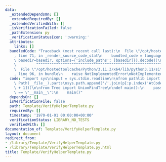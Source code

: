 ```yaml
---
data:
  _extendedDependsOn: []
  _extendedRequiredBy: []
  _extendedVerifiedWith: []
  _isVerificationFailed: false
  _pathExtension: py
  _verificationStatusIcon: ':warning:'
  attributes:
    links: []
  bundledCode: "Traceback (most recent call last):\n  File \"/opt/hostedtoolcache/Python/3.11.3/x64/lib/python3.11/site-packages/onlinejudge_verify/documentation/build.py\"\
    , line 71, in _render_source_code_stat\n    bundled_code = language.bundle(stat.path,\
    \ basedir=basedir, options={'include_paths': [basedir]}).decode()\n          \
    \         ^^^^^^^^^^^^^^^^^^^^^^^^^^^^^^^^^^^^^^^^^^^^^^^^^^^^^^^^^^^^^^^^^^^^^^^^^^^^^^^^^\n\
    \  File \"/opt/hostedtoolcache/Python/3.11.3/x64/lib/python3.11/site-packages/onlinejudge_verify/languages/python.py\"\
    , line 96, in bundle\n    raise NotImplementedError\nNotImplementedError\n"
  code: "import sys\ninput = sys.stdin.readline\n\nfrom pathlib import Path\n\np =\
    \ Path(__file__).parts\nsys.path.append('/'.join(p[:p.index('AtCoder-Library')\
    \ + 1]))\n\nfrom Tree import UnionFindTree\n\ndef main():\n    pass\n\n\nif __name__\
    \ == \"__main__\":\n    main()"
  dependsOn: []
  isVerificationFile: false
  path: Template/VerifyHelperTemplate.py
  requiredBy: []
  timestamp: '1970-01-01 00:00:00+00:00'
  verificationStatus: LIBRARY_NO_TESTS
  verifiedWith: []
documentation_of: Template/VerifyHelperTemplate.py
layout: document
redirect_from:
- /library/Template/VerifyHelperTemplate.py
- /library/Template/VerifyHelperTemplate.py.html
title: Template/VerifyHelperTemplate.py
---
```

